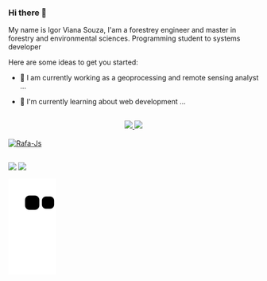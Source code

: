 ### Hi there 👋

My name is Igor Viana Souza, I'am a forestrey engineer and master in forestry and environmental sciences.
Programming student to systems developer

Here are some ideas to get you started:

- 🔭 I am currently working as a geoprocessing and remote sensing analyst ...
- 🌱 I'm currently learning about web development ...

  ##
  
<div align="center">
  <a href="https://github.com/SOUZAVI">
  <img height="180em" src="https://github-readme-stats.vercel.app/api?username=SOUZAVI&show_icons=true&theme=monokai&include_all_commits=true&count_private=true"/>
  <img height="180em" src="https://github-readme-stats.vercel.app/api/top-langs/?username=SOUZAVI&layout=compact&langs_count=7&theme=monokai "/>
</div>
  <div style="display: inline_block"><br>
  <img align="center" alt="Rafa-Js" height="30" width="40" src="https://cdn.jsdelivr.net/gh/devicons/devicon/icons/rstudio/rstudio-original.svg" />
 <div> 
   
   ##
   
 <div> 
  <a href="https://www.linkedin.com/in/igor-viana-souza" target="_blank"><img src="https://img.shields.io/badge/-LinkedIn-%230077B5?style=for-the-badge&logo=linkedin&logoColor=white" target="_blank"></a> 
    <a href="mailto:igor.souzavigor@gmail.com" target="_blank"><img src="https://img.shields.io/badge/Gmail-D14836?style=for-the-badge&logo=gmail&logoColor=white" target="_blank"></a> 
</div>
    
   ![Snake animation](https://github.com/SOUZAVI/SOUZAVI/blob/output/github-contribution-grid-snake.svg)


